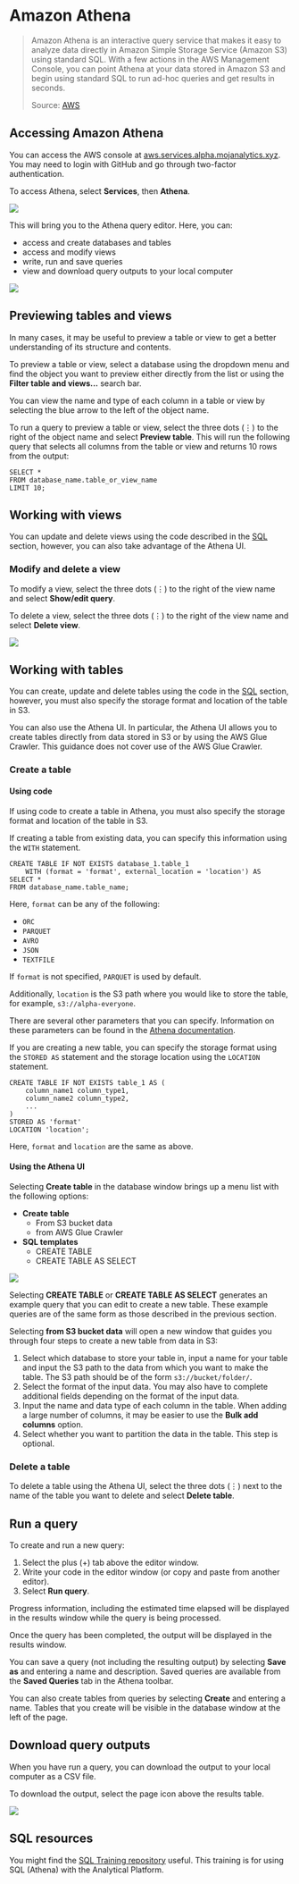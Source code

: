 # Amazon Athena

>   Amazon Athena is an interactive query service that makes it easy to analyze data directly in Amazon Simple Storage Service (Amazon S3) using standard SQL. With a few actions in the AWS Management Console, you can point Athena at your data stored in Amazon S3 and begin using standard SQL to run ad-hoc queries and get results in seconds.
>
> Source: [AWS](https://docs.aws.amazon.com/athena/latest/ug/what-is.html)

## Accessing Amazon Athena

You can access the AWS console at [aws.services.alpha.mojanalytics.xyz](https://aws.services.alpha.mojanalytics.xyz). You may need to login with GitHub and go through two-factor authentication.

To access Athena, select __Services__, then __Athena__.

![](../../../images/curated-databases/access-athena-2.png)

This will bring you to the Athena query editor. Here, you can:

*   access and create databases and tables
*   access and modify views
*   write, run and save queries
*   view and download query outputs to your local computer

![](../../../images/curated-databases/access-athena-3.png)

## Previewing tables and views

In many cases, it may be useful to preview a table or view to get a better understanding of its structure and contents.

To preview a table or view, select a database using the dropdown menu and find the object you want to preview either directly from the list or using the __Filter table and views...__ search bar.

You can view the name and type of each column in a table or view by selecting the blue arrow to the left of the object name.

To run a query to preview a table or view, select the three dots (⋮) to the right of the object name and select __Preview table__. This will run the following query that selects all columns from the table or view and returns 10 rows from the output:

```
SELECT *
FROM database_name.table_or_view_name
LIMIT 10;
```

## Working with views

You can update and delete views using the code described in the [SQL](./sql) section, however, you can also take advantage of the Athena UI.


### Modify and delete a view

To modify a view, select the three dots (⋮) to the right of the view name and select __Show/edit query__.

To delete a view, select the three dots (⋮) to the right of the view name and select __Delete view__.

![](../../../images/curated-databases/athena-create-3.png)

## Working with tables

You can create, update and delete tables using the code in the [SQL](./sql) section, however, you must also specify the storage format and location of the table in S3.

You can also use the Athena UI. In particular, the Athena UI allows you to create tables directly from data stored in S3 or by using the AWS Glue Crawler. This guidance does not cover use of the AWS Glue Crawler.

### Create a table

#### Using code

If using code to create a table in Athena, you must also specify the storage format and location of the table in S3.

If creating a table from existing data, you can specify this information using the `WITH` statement.

```
CREATE TABLE IF NOT EXISTS database_1.table_1
    WITH (format = 'format', external_location = 'location') AS
SELECT *
FROM database_name.table_name;
```

Here, `format` can be any of the following:

*   `ORC`
*   `PARQUET`
*   `AVRO`
*   `JSON`
*   `TEXTFILE`

If `format` is not specified, `PARQUET` is used by default.

Additionally, `location` is the S3 path where you would like to store the table, for example, `s3://alpha-everyone`.

There are several other parameters that you can specify. Information on these parameters can be found in the [Athena documentation](https://docs.aws.amazon.com/athena/latest/ug/create-table-as.html).

If you are creating a new table, you can specify the storage format using the `STORED AS` statement and the storage location using the `LOCATION` statement.

```
CREATE TABLE IF NOT EXISTS table_1 AS (
    column_name1 column_type1,
    column_name2 column_type2,
    ...
)
STORED AS 'format'
LOCATION 'location';
```

Here, `format` and `location` are the same as above.

#### Using the Athena UI

Selecting __Create table__ in the database window brings up a menu list with the following options:

*   __Create table__
    +   From S3 bucket data
    +   from AWS Glue Crawler
*   __SQL templates__
    +   CREATE TABLE
    +   CREATE TABLE AS SELECT

![](../../../images/curated-databases/athena-create-1.png)

Selecting __CREATE TABLE__ or __CREATE TABLE AS SELECT__ generates an example query that you can edit to create a new table. These example queries are of the same form as those described in the previous section.

Selecting __from S3 bucket data__ will open a new window that guides you through four steps to create a new table from data in S3:

1. Select which database to store your table in, input a name for your table and input the S3 path to the data from which you want to make the table. The S3 path should be of the form `s3://bucket/folder/`.
2. Select the format of the input data. You may also have to complete additional fields depending on the format of the input data.
3. Input the name and data type of each column in the table. When adding a large number of columns, it may be easier to use the __Bulk add columns__ option.
4. Select whether you want to partition the data in the table. This step is optional.

### Delete a table

To delete a table using the Athena UI, select the three dots (⋮) next to the name of the table you want to delete and select __Delete table__.

## Run a query

To create and run a new query:

1.  Select the plus (+) tab above the editor window.
2.  Write your code in the editor window (or copy and paste from another editor).
3.  Select __Run query__.

Progress information, including the estimated time elapsed will be displayed in the results window while the query is being processed.

Once the query has been completed, the output will be displayed in the results window.

You can save a query (not including the resulting output) by selecting __Save as__ and entering a name and description. Saved queries are available from the __Saved Queries__ tab in the Athena toolbar.

You can also create tables from queries by selecting __Create__ and entering a name. Tables that you create will be visible in the database window at the left of the page.

## Download query outputs

When you have run a query, you can download the output to your local computer as a CSV file.

To download the output, select the page icon above the results table.

![](../../../images/curated-databases/athena-create-4.png)

## SQL resources

You might find the [SQL Training repository](https://github.com/moj-analytical-services/sql_training) useful. This training is for using SQL (Athena) with the Analytical Platform.
